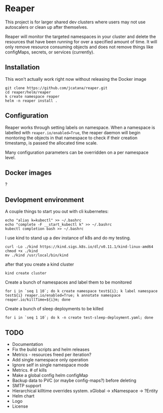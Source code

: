 # Reaper

This project is for larger shared dev clusters where users may not use autoscalers or clean up after themselves.

Reaper will monitor the targeted namespaces in your cluster and delete the resources that have been running for over a specified amount of time. It will only remove resource consuming objects and does not remove things like configMaps, secrets, or services (currently).


## Installation

This won't actually work right now without releasing the Docker image

```
git clone https://github.com/jcatana/reaper.git
cd reaper/helm/reaper
k create namespace reaper
helm -n reaper install . 
```


## Configuration

Reaper works through setting labels on namespace. When a namespace is labelled with `reaper.io/enabled=True`, the reaper daemon will begin montoring the objects in that namespace to check if their creation timestamp, is passed the allocated time scale.

Many configuration parameters can be overridden on a per namespace level.


## Docker images

?

## Devlopment environment
A couple things to start you out with cli kubernetes:
```
echo "alias k=kubectl" >> ~/.bashrc
echo "complete -F __start_kubectl k" >> ~/.bashrc
kubectl completion bash >> ~/.bashrc
```


I use kind to stand up a dev instance of k8s and do my testing.
```
curl -Lo ./kind https://kind.sigs.k8s.io/dl/v0.11.1/kind-linux-amd64
chmod +x ./kind
mv ./kind /usr/local/bin/kind
```
after that you create a kind cluster
```
kind create cluster
```
Create a bunch of namespaces and label them to be monitored
```
for i in `seq 1 10`; do k create namespace test${i}; k label namespace test${i} reaper.io/enabled=True; k annotate namespace reaper.io/killTime=${i}m; done
```
Create a bunch of sleep deployments to be killed
```
for i in `seq 1 10`; do k -n create test-sleep-deployment.yaml; done
```


## TODO
- Documentation
- Fix the build scripts and helm releases
- Metrics - resources freed per iteration?
- Add single namespace only operation
- Ignore self in single namespace mode
- Metrics. # of kills
- Make a global config helm configMap
- Backup data to PVC (or maybe config-maps?) before deleting
- SMTP support
- Hierarchical killtime overrides system. xGlobal -> xNamespace -> ?Entity
- Helm chart
- Logo
- License

